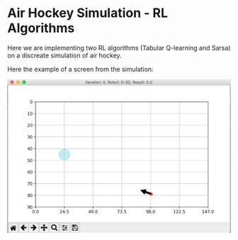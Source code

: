 # Air Hockey Simulation - RL Algorithms

Here we are implementing two RL algorithms (Tabular Q-learning and Sarsa) on a discreate simulation of air hockey.

Here the example of a screen from the simulation:

![example](screen.png)
